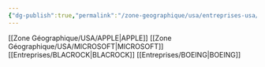 ```yaml
---
{"dg-publish":true,"permalink":"/zone-geographique/usa/entreprises-usa/"}
---
```



[[Zone Géographique/USA/APPLE\|APPLE]]
[[Zone Géographique/USA/MICROSOFT\|MICROSOFT]]
[[Entreprises/BLACROCK\|BLACROCK]]
[[Entreprises/BOEING\|BOEING]]








